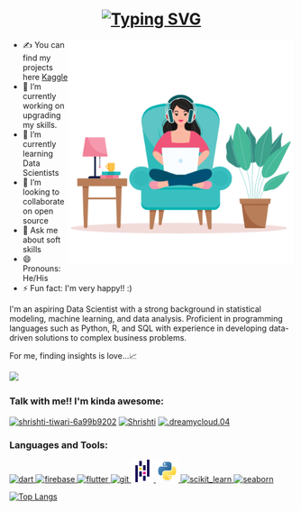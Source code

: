<H1 align="center"><a href="https://git.io/typing-svg"><img src="https://readme-typing-svg.demolab.com?font=Fira+Code&pause=1000&color=83C5BE&width=435&lines=Hola!!+I'm+Vedant+Salunkhe;I'm+an+aspiring+Data+Scientist" alt="Typing SVG" /></a></H1>

<img align='right' width="400" alt='logo' src='logo.png'>

- ✍ You can find my projects here <a href = 'https://www.kaggle.com/vedantsal'>Kaggle</a>
- 🔭 I’m currently working on upgrading my skills.
- 🌱 I’m currently learning Data Scientists
- 👯 I’m looking to collaborate on open source
- 💬 Ask me about soft skills
- 😄 Pronouns: He/His
- ⚡ Fun fact: I'm very happy!! :)

<p>I'm an aspiring Data Scientist with a strong background in statistical modeling, machine learning, and data analysis. Proficient in programming languages such as Python, R, and SQL with experience in developing data-driven solutions to complex business problems.</p>

<p>For me, finding insights is love...📈</p>

<img src="https://github-readme-stats.vercel.app/api?username=Vedant550&theme=tokyonight&title_color=fca311&text_color=ffbf69">

<h3 align="left">Talk with me!! I'm kinda awesome:</h3>
<p align="left">
<a href="https://linkedin.com/in/vedantsalunkhe550" target="blank"><img align="center" src="https://raw.githubusercontent.com/rahuldkjain/github-profile-readme-generator/master/src/images/icons/Social/linked-in-alt.svg" alt="shrishti-tiwari-6a99b9202" height="30" width="40" /></a>
<a href="https://www.kaggle.com/vedantsal" target="blank"><img align="center" src="https://raw.githubusercontent.com/rahuldkjain/github-profile-readme-generator/master/src/images/icons/Social/kaggle.svg" alt="Shrishti" height="30" width="40" /></a>
<a href="https://instagram.com/mr_vedu_55" target="blank"><img align="center" src="https://raw.githubusercontent.com/rahuldkjain/github-profile-readme-generator/master/src/images/icons/Social/instagram.svg" alt=".dreamycloud.04" height="30" width="40" /></a>

</p>

<h3 align="left">Languages and Tools:</h3>
<p align="left"> <a href="https://dart.dev" target="_blank" rel="noreferrer"> <img src="https://www.vectorlogo.zone/logos/dartlang/dartlang-icon.svg" alt="dart" width="40" height="40"/> </a> <a href="https://firebase.google.com/" target="_blank" rel="noreferrer"> <img src="https://www.vectorlogo.zone/logos/firebase/firebase-icon.svg" alt="firebase" width="40" height="40"/> </a> <a href="https://flutter.dev" target="_blank" rel="noreferrer"> <img src="https://www.vectorlogo.zone/logos/flutterio/flutterio-icon.svg" alt="flutter" width="40" height="40"/> </a> <a href="https://git-scm.com/" target="_blank" rel="noreferrer"> <img src="https://www.vectorlogo.zone/logos/git-scm/git-scm-icon.svg" alt="git" width="40" height="40"/> </a> <a href="https://pandas.pydata.org/" target="_blank" rel="noreferrer"> <img src="https://raw.githubusercontent.com/devicons/devicon/2ae2a900d2f041da66e950e4d48052658d850630/icons/pandas/pandas-original.svg" alt="pandas" width="40" height="40"/> </a> <a href="https://www.python.org" target="_blank" rel="noreferrer"> <img src="https://raw.githubusercontent.com/devicons/devicon/master/icons/python/python-original.svg" alt="python" width="40" height="40"/> </a> <a href="https://scikit-learn.org/" target="_blank" rel="noreferrer"> <img src="https://upload.wikimedia.org/wikipedia/commons/0/05/Scikit_learn_logo_small.svg" alt="scikit_learn" width="40" height="40"/> </a> <a href="https://seaborn.pydata.org/" target="_blank" rel="noreferrer"> <img src="https://seaborn.pydata.org/_images/logo-mark-lightbg.svg" alt="seaborn" width="40" height="40"/> </a> </p>

[![Top Langs](https://github-readme-stats.vercel.app/api/top-langs/?username=shrishti-04&layout=compact)](https://github.com/shrishti-04/github-readme-stats)



<!-- Proudly created with GPRM ( https://gprm.itsvg.in ) -->
